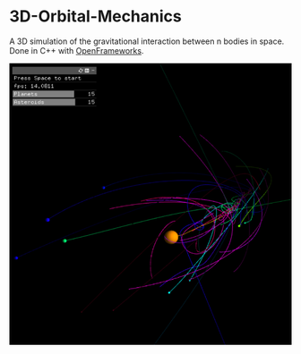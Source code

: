 # 3D-Orbital-Mechanics

A 3D simulation of the gravitational interaction between n bodies in space. Done in C++ with [OpenFrameworks](https://github.com/openframeworks/openFrameworks).

![alt text](https://github.com/MiguelLameiras/3D-Orbital-Mechanics/blob/master/Screenshot_2.png)
